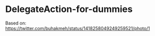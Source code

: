 # DelegateAction-for-dummies

Based on: https://twitter.com/buhakmeh/status/1418258049249259521/photo/1
